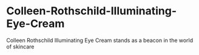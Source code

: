 # Colleen-Rothschild-Illuminating-Eye-Cream
Colleen Rothschild Illuminating Eye Cream stands as a beacon in the world of skincare
